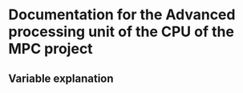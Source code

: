 # Documentation for the Advanced processing unit of the CPU of the MPC project

## Variable explanation

